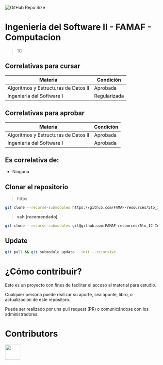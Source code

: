![GitHub Repo Size](https://img.shields.io/github/repo-size/FAMAF-resources/5to_1C-Ingenieria_del_Software_II-FAMAF)

# Ingenieria del Software II - FAMAF - Computacion

> 1C

## Correlativas para **cursar**

| Materia               | Condición    |
| --------------------- | ------------ |
| Algoritmos y Estructuras de Datos II   | Aprobada     |
| Ingenieria del Software I | Regularizada |

## Correlativas para **aprobar**

| Materia               | Condición    |
| --------------------- | ------------ |
| Algoritmos y Estructuras de Datos II   | Aprobada     |
| Ingenieria del Software I | Aprobada     |

## Es correlativa de:

- Ninguna.

## Clonar el repositorio

> https

```bash
git clone --recurse-submodules https://github.com/FAMAF-resources/5to_1C-Ingenieria_del_Software_II-FAMAF.git
```

> **ssh (recomendado)**

```bash
git clone --recurse-submodules git@github.com:FAMAF-resources/5to_1C-Ingenieria_del_Software_II-FAMAF.git
```

## Update

```bash
git pull && git submodule update --init --recursive
```

# ¿Cómo contribuir?

Este es un proyecto con fines de facilitar el acceso al material para estudio.

Cualquier persona puede realizar su aporte, sea apunte, libro, o actualizacion de este repositoro.

Puede ser realizado por una pull request (PR) o comunicándose con los administradores.

# Contributors
<a href="https://github.com/FAMAF-resources/5to_1C-Ingenieria_del_Software_II-FAMAF/graphs/contributors">
  <img src="https://contrib.rocks/image?repo=FAMAF-resources/5to_1C-Ingenieria_del_Software_II-FAMAF" height="50"/>
</a>
